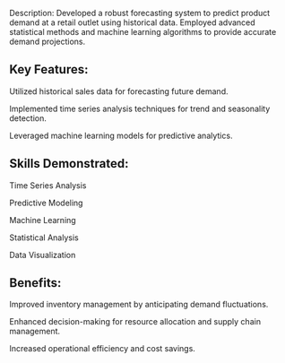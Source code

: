 
Description: Developed a robust forecasting system to predict product demand at a retail outlet using historical data. Employed advanced statistical methods and machine learning algorithms to provide accurate demand projections.

Key Features:
----------------------------------

Utilized historical sales data for forecasting future demand.

Implemented time series analysis techniques for trend and seasonality detection.

Leveraged machine learning models for predictive analytics.


Skills Demonstrated:
-------------------------------------------------------

Time Series Analysis

Predictive Modeling

Machine Learning

Statistical Analysis

Data Visualization

Benefits:
------------------------------------------------

Improved inventory management by anticipating demand fluctuations.

Enhanced decision-making for resource allocation and supply chain management.

Increased operational efficiency and cost savings.
